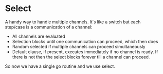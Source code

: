 # Select

A handy way to handle multiple channels. It's like a switch but each step/case is a communication of a channel:
- All channels are evaluated
- Selection blocks until one communication can proceed, which then does
- Random selected if multiple channels can proceed simultaneously
- Default clause, if present, executes immediately if no channel is ready. If there is not then the select blocks forever till a channel can proceed.

So now we have a single go routine and we use select.